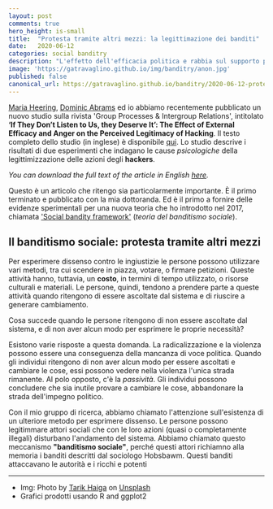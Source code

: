 ```yaml
---
layout: post
comments: true
hero_height: is-small
title:  "Protesta tramite altri mezzi: la legittimazione dei banditi"
date:   2020-06-12
categories: social banditry
description: "L'effetto dell'efficacia politica e rabbia sul supporto per i banditi sociali"
image: 'https://gatravaglino.github.io/img/banditry/anon.jpg'
published: false
canonical_url: https://gatravaglino.github.io/banditry/2020-06-12-protest-bandits.markdown.html
---
```

[Maria Heering](https://www.kent.ac.uk/psychology/people/328/www.kent.ac.uk/psychology/people/328/heering-maria), [Dominic Abrams](https://www.kent.ac.uk/psychology/people/212/www.kent.ac.uk/psychology/people/212/abrams-dominic) ed io abbiamo recentemente pubblicato un nuovo studio sulla rivista 'Group Processes & Intergroup Relations', intitolato **‘If They Don’t Listen to Us, they Deserve It’: The Effect of External Efficacy and Anger on the Perceived Legitimacy of Hacking**. Il testo completo dello studio (in inglese) è disponibile [qui](https://kar.kent.ac.uk/81609/3/If%20they%20don%27t%20listen%20to%20us%20they%20deserve%20it.pdf). Lo studio descrive i risultati di due esperimenti che indagano le cause *psicologiche* della legittimizzazione delle azioni degli **hackers**. 

*You can download the full text of the article in English [here](https://kar.kent.ac.uk/81609/3/If%20they%20don%27t%20listen%20to%20us%20they%20deserve%20it.pdf).* 

Questo è un articolo che ritengo sia particolarmente importante. È il primo terminato e pubblicato con la mia dottoranda. Ed è il primo a fornire delle evidenze sperimentali per una nuova teoria che ho introdotto nel 2017, chiamata ['Social bandity framework'](https://journals.sagepub.com/doi/full/10.1177/1368430217722037) (*teoria del banditismo sociale*).

## Il banditismo sociale: protesta tramite altri mezzi

Per esperimere dissenso contro le ingiustizie le persone possono utilizzare vari metodi, tra cui scendere in piazza, votare, o firmare petizioni. Queste attività hanno, tuttavia, un **costo**, in termini di tempo utilizzato, o risorse culturali e materiali. Le persone, quindi, tendono a prendere parte a queste attività quando ritengono di essere ascoltate dal sistema e di riuscire a generare cambiamento.

Cosa succede quando le persone ritengono di non essere ascoltate dal sistema, e di non aver alcun modo per esprimere le proprie necessità? 

Esistono varie risposte a questa domanda. La radicalizzazione e la violenza possono essere una conseguenza della mancanza di voce politica. Quando gli individui ritengono di non aver alcun modo per essere ascoltati e cambiare le cose, essi possono vedere nella violenza l'unica strada rimanente. Al polo opposto, c'è la *passività*. Gli individui possono concludere che sia inutile provare a cambiare le cose, abbandonare la strada dell'impegno politico.

Con il mio gruppo di ricerca, abbiamo chiamato l'attenzione sull'esistenza di un ulteriore metodo per esprimere dissenso. Le persone possono legitimmare attori sociali che con le loro azioni (quasi o completamente illegali) disturbano l'andamento del sistema. Abbiamo chiamato questo meccanismo **"banditismo sociale"**, perché questi attori richiamno alla memoria i banditi descritti dal sociologo Hobsbawm. Questi banditi attaccavano le autorità e i ricchi e potenti  




***
- Img: Photo by [Tarik Haiga](https://unsplash.com/@tar1k) on [Unsplash](https://unsplash.com)
- Grafici prodotti usando R and ggplot2
